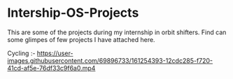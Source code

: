 # Intership-OS-Projects
This are some of the projects during my internship in orbit shifters.
Find can some glimpes of few projects I have attached here. 

Cycling :- 
https://user-images.githubusercontent.com/69896733/161254393-12cdc285-f720-41cd-af5e-76df33c9f6a0.mp4


